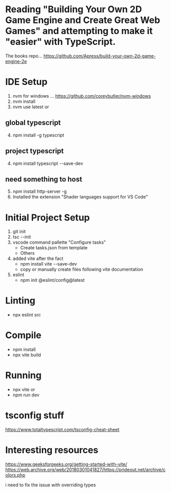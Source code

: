 # Reading "Building Your Own 2D Game Engine and Create Great Web Games" and attempting to make it "easier" with TypeScript.
The books repo...
https://github.com/Apress/build-your-own-2d-game-engine-2e

# IDE Setup
1. nvm for windows ... https://github.com/coreybutler/nvm-windows 
2. nvm install
3. nvm use latest or <version>
## global typescript
4. npm install -g typescript
## project typescript
4. npm install typescript --save-dev
## need something to host
5. npm install http-server -g
6. Installed the extension "Shader languages support for VS Code"

# Initial Project Setup
1. git init
2. tsc --init
3. vscode command pallette "Configure tasks"
    - Create tasks.json from template
    - Others
4. added vite after the fact
    - npm install vite --save-dev
    - copy or manually create files following vite documentation
5. eslint
    - npm init @eslint/config@latest

# Linting
- npx eslint src

# Compile
- npm install
- npx vite build

# Running
- npx vite
or 
- npm run dev

# tsconfig stuff
https://www.totaltypescript.com/tsconfig-cheat-sheet

# Interesting resources
https://www.geeksforgeeks.org/getting-started-with-vite/
https://web.archive.org/web/20180301041827/https://prideout.net/archive/colors.php

i need to fix the issue with overriding types